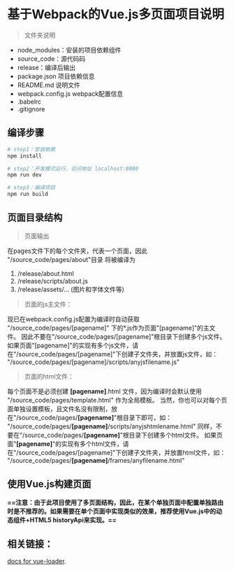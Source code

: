 # 基于Webpack的Vue.js多页面项目说明


> 文件夹说明
- node_modules：安装的项目依赖组件
- source_code：源代码码
- release：编译后输出
- package.json 项目依赖信息
- README.md 说明文件
- webpack.config.js webpack配置信息
- .babelrc 
- .gitignore 



## 编译步骤

``` bash
# step1：安装依赖
npm install

# step2：开发模式运行，访问地址 localhost:8080
npm run dev

# step3：编译项目
npm run build
```



## 页面目录结构
> 页面输出

在pages文件下的每个文件夹，代表一个页面，因此 "/source_code/pages/about"目录 将被编译为 
1. /release/about.html
2. /release/scripts/about.js
3. /release/assets/... (图片和字体文件等)



> 页面的js主文件：

现已在webpack.config.js配置为编译时自动获取 "/source_code/pages/[pagename]" 下的*.js作为页面"[pagename]"的主文件。
因此不要在"/source_code/pages/[pagename]"根目录下创建多个js文件。
如果页面"[pagename]"的实现有多个js文件，请在"/source_code/pages/[pagename]"下创建子文件夹，并放置js文件，如：
"/source_code/pages/[pagename]/scripts/anyjsfilename.js"


> 页面的html文件：

每个页面不是必须创建 **[pagename]**.html 文件，因为编译时会默认使用 "/source_code/pages/template.html" 作为全局模板。
当然，你也可以对每个页面单独设置模板，且文件名没有限制，放在"/source_code/pages/**[pagename]**"根目录下即可，如：
"/source_code/pages/**[pagename]**/scripts/anyjshtmlename.html"
同样，不要在"/source_code/pages/**[pagename]**"根目录下创建多个html文件。
如果页面"**[pagename]**"的实现有多个html文件，请在"/source_code/pages/[pagename]"下创建子文件夹，并放置html文件，如：
"/source_code/pages/**[pagename]**/frames/anyfilename.html"



## 使用Vue.js构建页面
**==注意：由于此项目使用了多页面结构，因此，在某个单独页面中配置单独路由时是不推荐的。如果需要在单个页面中实现类似的效果，推荐使用Vue.js中的动态组件+HTML5 historyApi来实现。==**




## 相关链接：

 [docs for vue-loader](http://vuejs.github.io/vue-loader).

